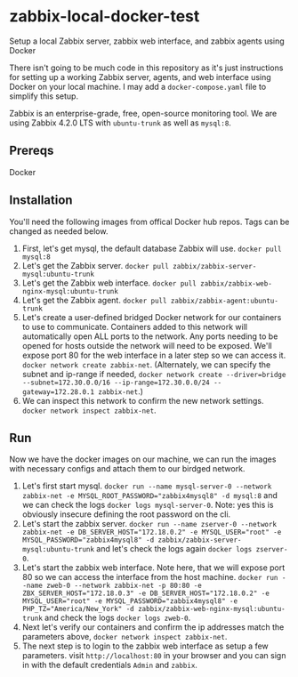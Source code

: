 # zabbix-local-docker-test

Setup a local Zabbix server, zabbix web interface, and zabbix agents using Docker

There isn't going to be much code in this repository as it's just instructions for setting up a working Zabbix server, agents, and web interface using Docker on your local machine. I may add a `docker-compose.yaml` file to simplify this setup.

Zabbix is an enterprise-grade, free, open-source monitoring tool. We are using Zabbix 4.2.0 LTS with `ubuntu-trunk` as well as `mysql:8`.

## Prereqs
Docker

## Installation
You'll need the following images from offical Docker hub repos. Tags can be changed as needed below.

1. First, let's get mysql, the default database Zabbix will use. `docker pull mysql:8`
2. Let's get the Zabbix server. `docker pull zabbix/zabbix-server-mysql:ubuntu-trunk`
3. Let's get the Zabbix web interface. `docker pull zabbix/zabbix-web-nginx-mysql:ubuntu-trunk`
4. Let's get the Zabbix agent. `docker pull zabbix/zabbix-agent:ubuntu-trunk`
5. Let's create a user-defined bridged Docker network for our containers to use to communicate. Containers added to this network will automatically open ALL ports to the network. Any ports needing to be opened for hosts outside the network will need to be exposed. We'll expose port 80 for the web interface in a later step so we can access it. `docker network create zabbix-net`. (Alternately, we can specify the subnet and ip-range if needed, `docker network create --driver=bridge --subnet=172.30.0.0/16 --ip-range=172.30.0.0/24 --gateway=172.28.0.1 zabbix-net`.)
6. We can inspect this network to confirm the new network settings. `docker network inspect zabbix-net`.

## Run
Now we have the docker images on our machine, we can run the images with necessary configs and attach them to our birdged network.

1. Let's first start mysql. `docker run --name mysql-server-0 --network zabbix-net -e MYSQL_ROOT_PASSWORD="zabbix4mysql8" -d mysql:8` and we can check the logs `docker logs mysql-server-0`. Note: yes this is obviously insecure defining the root password on the cli.
2. Let's start the zabbix server. `docker run --name zserver-0 --network zabbix-net -e DB_SERVER_HOST="172.18.0.2" -e MYSQL_USER="root" -e MYSQL_PASSWORD="zabbix4mysql8" -d zabbix/zabbix-server-mysql:ubuntu-trunk` and let's check the logs again `docker logs zserver-0`.
3. Let's start the zabbix web interface. Note here, that we will expose port 80 so we can access the interface from the host machine. `docker run --name zweb-0 --network zabbix-net -p 80:80 -e ZBX_SERVER_HOST="172.18.0.3" -e DB_SERVER_HOST="172.18.0.2" -e MYSQL_USER="root" -e MYSQL_PASSWORD="zabbix4mysql8" -e PHP_TZ="America/New_York" -d zabbix/zabbix-web-nginx-mysql:ubuntu-trunk` and check the logs `docker logs zweb-0`.
4. Next let's verify our containers and confirm the ip addresses match the parameters above, `docker network inspect zabbix-net`.
5. The next step is to login to the zabbix web interface as setup a few parameters. visit `http://localhost:80` in your browser and you can sign in with the default credentials `Admin` and `zabbix`.





